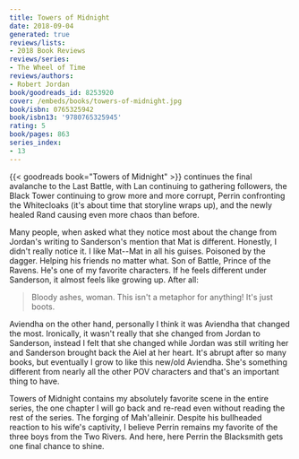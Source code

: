 ```yaml
---
title: Towers of Midnight
date: 2018-09-04
generated: true
reviews/lists:
- 2018 Book Reviews
reviews/series:
- The Wheel of Time
reviews/authors:
- Robert Jordan
book/goodreads_id: 8253920
cover: /embeds/books/towers-of-midnight.jpg
book/isbn: 0765325942
book/isbn13: '9780765325945'
rating: 5
book/pages: 863
series_index:
- 13
---
```

{{< goodreads book="Towers of Midnight" >}} continues the final avalanche to the Last Battle, with Lan continuing to gathering followers, the Black Tower continuing to grow more and more corrupt, Perrin confronting the Whitecloaks (it's about time that storyline wraps up), and the newly healed Rand causing even more chaos than before.  

Many people, when asked what they notice most about the change from Jordan's writing to Sanderson's mention that Mat is different. Honestly, I didn't really notice it. I like Mat--Mat in all his guises. Poisoned by the dagger. Helping his friends no matter what. Son of Battle, Prince of the Ravens. He's one of my favorite characters. If he feels different under Sanderson, it almost feels like growing up. After all:  

<!--more-->

> Bloody ashes, woman. This isn't a metaphor for anything! It's just boots.

Aviendha on the other hand, personally I think it was Aviendha that changed the most. Ironically, it wasn't really that she changed from Jordan to Sanderson, instead I felt that she changed while Jordan was still writing her and Sanderson brought back the Aiel at her heart. It's abrupt after so many books, but eventually I grow to like this new/old Aviendha. She's something different from nearly all the other POV characters and that's an important thing to have.  

Towers of Midnight contains my absolutely favorite scene in the entire series, the one chapter I will go back and re-read even without reading the rest of the series. The forging of Mah'alleinir. Despite his bullheaded reaction to his wife's captivity, I believe Perrin remains my favorite of the three boys from the Two Rivers. And here, here Perrin the Blacksmith gets one final chance to shine.